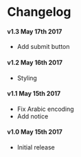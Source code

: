Changelog
===
#### v1.3 May 17th 2017
* Add submit button

#### v1.2 May 16th 2017
* Styling

#### v1.1 May 15th 2017
* Fix Arabic encoding
* Add notice

#### v1.0 May 15th 2017
* Initial release
